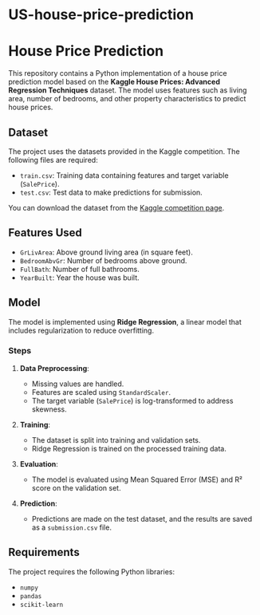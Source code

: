 # US-house-price-prediction
# House Price Prediction

This repository contains a Python implementation of a house price prediction model based on the **Kaggle House Prices: Advanced Regression Techniques** dataset. The model uses features such as living area, number of bedrooms, and other property characteristics to predict house prices.

## Dataset

The project uses the datasets provided in the Kaggle competition. The following files are required:
- `train.csv`: Training data containing features and target variable (`SalePrice`).
- `test.csv`: Test data to make predictions for submission.

You can download the dataset from the [Kaggle competition page](https://www.kaggle.com/c/house-prices-advanced-regression-techniques).

## Features Used

- `GrLivArea`: Above ground living area (in square feet).
- `BedroomAbvGr`: Number of bedrooms above ground.
- `FullBath`: Number of full bathrooms.
- `YearBuilt`: Year the house was built.

## Model

The model is implemented using **Ridge Regression**, a linear model that includes regularization to reduce overfitting.

### Steps

1. **Data Preprocessing**:
   - Missing values are handled.
   - Features are scaled using `StandardScaler`.
   - The target variable (`SalePrice`) is log-transformed to address skewness.

2. **Training**:
   - The dataset is split into training and validation sets.
   - Ridge Regression is trained on the processed training data.

3. **Evaluation**:
   - The model is evaluated using Mean Squared Error (MSE) and R² score on the validation set.

4. **Prediction**:
   - Predictions are made on the test dataset, and the results are saved as a `submission.csv` file.

## Requirements

The project requires the following Python libraries:
- `numpy`
- `pandas`
- `scikit-learn`

